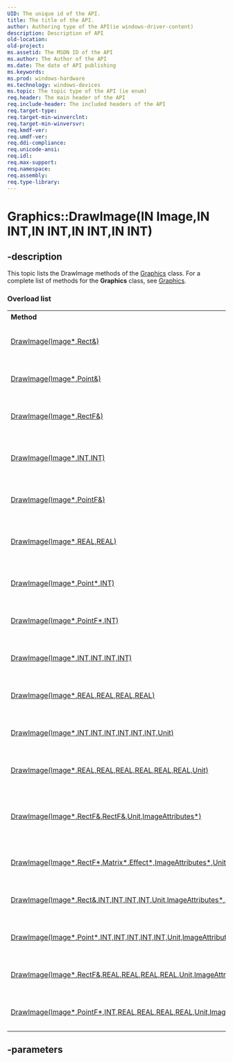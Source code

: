 ```yaml
---
UID: The unique id of the API.
title: The title of the API.
author: Authoring type of the API(ie windows-driver-content)
description: Description of API
old-location: 
old-project: 
ms.assetid: The MSDN ID of the API
ms.author: The Author of the API
ms.date: The date of API publishing
ms.keywords: 
ms.prod: windows-hardware
ms.technology: windows-devices
ms.topic: The topic type of the API (ie enum)
req.header: The main header of the API
req.include-header: The included headers of the API
req.target-type: 
req.target-min-winverclnt: 
req.target-min-winversvr: 
req.kmdf-ver: 
req.umdf-ver: 
req.ddi-compliance: 
req.unicode-ansi: 
req.idl: 
req.max-support: 
req.namespace: 
req.assembly: 
req.type-library: 
---
```


# Graphics::DrawImage(IN Image,IN INT,IN INT,IN INT,IN INT)


## -description


<span>This topic lists the 
DrawImage methods of the 
<a href="https://msdn.microsoft.com/library/windows/hardware/mt131452">Graphics</a> class. For a complete list of methods for the 
<b>Graphics</b> class, see 
<a href="https://msdn.microsoft.com/library/windows/hardware/mt131452">Graphics</a>.


</span><h3>Overload list</h3><table>
<tr>
<th align="left" width="37%">Method</th>
<th align="left" width="63%">Description</th>
</tr>
<tr>
<td align="left" width="37%">
<a href="https://msdn.microsoft.com/b1fb9602-97bb-4d62-aa09-8197006951a6">DrawImage(Image*,Rect&)</a>
</td>
<td align="left" width="63%">
The <a href="https://msdn.microsoft.com/b1fb9602-97bb-4d62-aa09-8197006951a6">Graphics::DrawImage</a> method draws an image.

</td>
</tr>
<tr>
<td align="left" width="37%">
<a href="https://msdn.microsoft.com/d0aeb7d4-ea45-4b00-b044-a9d7e00294c2">DrawImage(Image*,Point&)</a>
</td>
<td align="left" width="63%">
The <a href="https://msdn.microsoft.com/d0aeb7d4-ea45-4b00-b044-a9d7e00294c2">Graphics::DrawImage</a> method draws an image.

</td>
</tr>
<tr>
<td align="left" width="37%">
<a href="https://msdn.microsoft.com/da60e3d9-53e2-494b-a48c-7dd5d65a2c0c">DrawImage(Image*,RectF&)</a>
</td>
<td align="left" width="63%">
The <a href="https://msdn.microsoft.com/da60e3d9-53e2-494b-a48c-7dd5d65a2c0c">Graphics::DrawImage</a> method draws an image.

</td>
</tr>
<tr>
<td align="left" width="37%">
<a href="https://msdn.microsoft.com/7864f9f6-40c0-428c-8867-2a37abed0505">DrawImage(Image*,INT,INT)</a>
</td>
<td align="left" width="63%">
The <a href="https://msdn.microsoft.com/7864f9f6-40c0-428c-8867-2a37abed0505">Graphics::DrawImage</a> method draws an image at a specified location.

</td>
</tr>
<tr>
<td align="left" width="37%">
<a href="https://msdn.microsoft.com/933bdaec-75a8-4437-b42a-0799c2925d66">DrawImage(Image*,PointF&)</a>
</td>
<td align="left" width="63%">
The <a href="https://msdn.microsoft.com/933bdaec-75a8-4437-b42a-0799c2925d66">Graphics::DrawImage</a> method draws an image.

</td>
</tr>
<tr>
<td align="left" width="37%">
<a href="https://msdn.microsoft.com/e92c49b4-e1c9-4c80-b236-cd126b1a5726">DrawImage(Image*,REAL,REAL)</a>
</td>
<td align="left" width="63%">
The <a href="https://msdn.microsoft.com/e92c49b4-e1c9-4c80-b236-cd126b1a5726">Graphics::DrawImage</a> method draws an image at a specified location.

</td>
</tr>
<tr>
<td align="left" width="37%">
<a href="https://msdn.microsoft.com/8eaa8e63-a46c-4453-88a6-838785a55b9f">DrawImage(Image*,Point*,INT)</a>
</td>
<td align="left" width="63%">
The <a href="https://msdn.microsoft.com/8eaa8e63-a46c-4453-88a6-838785a55b9f">Graphics::DrawImage</a> method draws an image.

</td>
</tr>
<tr>
<td align="left" width="37%">
<a href="https://msdn.microsoft.com/ec2eb9c8-e5f1-4f0d-968f-e4ac16d670d6">DrawImage(Image*,PointF*,INT)</a>
</td>
<td align="left" width="63%">
The <a href="https://msdn.microsoft.com/ec2eb9c8-e5f1-4f0d-968f-e4ac16d670d6">Graphics::DrawImage</a> method draws an image.

</td>
</tr>
<tr>
<td align="left" width="37%">
<a href="https://msdn.microsoft.com/820249ba-0044-4ae4-9edc-744284516fd2">DrawImage(Image*,INT,INT,INT,INT)</a>
</td>
<td align="left" width="63%">
The <a href="https://msdn.microsoft.com/820249ba-0044-4ae4-9edc-744284516fd2">Graphics::DrawImage</a> method draws an image.

</td>
</tr>
<tr>
<td align="left" width="37%">
<a href="https://msdn.microsoft.com/10228fb3-e279-4e81-ad19-2f7b1b7d36b9">DrawImage(Image*,REAL,REAL,REAL,REAL)</a>
</td>
<td align="left" width="63%">
The <a href="https://msdn.microsoft.com/10228fb3-e279-4e81-ad19-2f7b1b7d36b9">Graphics::DrawImage</a> method draws an image.

</td>
</tr>
<tr>
<td align="left" width="37%">
<a href="https://msdn.microsoft.com/ecaff258-6239-4e36-abbb-935408c6e0f2">DrawImage(Image*,INT,INT,INT,INT,INT,INT,Unit)</a>
</td>
<td align="left" width="63%">
The <a href="https://msdn.microsoft.com/ecaff258-6239-4e36-abbb-935408c6e0f2">Graphics::DrawImage</a> method draws an image.

</td>
</tr>
<tr>
<td align="left" width="37%">
<a href="https://msdn.microsoft.com/fff4142b-6922-4870-a752-e26bec4e6e62">DrawImage(Image*,REAL,REAL,REAL,REAL,REAL,REAL,Unit)</a>
</td>
<td align="left" width="63%">
The <a href="https://msdn.microsoft.com/fff4142b-6922-4870-a752-e26bec4e6e62">Graphics::DrawImage</a> method draws an image.

</td>
</tr>
<tr>
<td align="left" width="37%">
<a href="https://msdn.microsoft.com/3f82e0bc-75ff-453f-92d6-2a76356c245f">DrawImage(Image*,RectF&,RectF&,Unit,ImageAttributes*)</a>
</td>
<td align="left" width="63%">
The <a href="https://msdn.microsoft.com/3f82e0bc-75ff-453f-92d6-2a76356c245f">Graphics::DrawImage</a> method draws a specified portion of an image at a specified location.

</td>
</tr>
<tr>
<td align="left" width="37%">
<a href="https://msdn.microsoft.com/cb85a7ac-5af0-45c7-8035-d7bc2827af6a">DrawImage(Image*,RectF*,Matrix*,Effect*,ImageAttributes*,Unit*)</a>
</td>
<td align="left" width="63%">
The  method draws a portion of an image after applying a specified effect.

</td>
</tr>
<tr>
<td align="left" width="37%">
<a href="https://msdn.microsoft.com/d604d511-c8d7-4e3b-8d54-be06823dbd1f">DrawImage(Image*,Rect&,INT,INT,INT,INT,Unit,ImageAttributes*,DrawImageAbort,VOID*)</a>
</td>
<td align="left" width="63%">
The <a href="https://msdn.microsoft.com/d604d511-c8d7-4e3b-8d54-be06823dbd1f">Graphics::DrawImage</a> method draws an image.

</td>
</tr>
<tr>
<td align="left" width="37%">
<a href="https://msdn.microsoft.com/19e82e86-0f5f-4d34-86dc-e5ac74ab7fb8">DrawImage(Image*,Point*,INT,INT,INT,INT,INT,Unit,ImageAttributes*,DrawImageAbort,VOID*)</a>
</td>
<td align="left" width="63%">
The <a href="https://msdn.microsoft.com/19e82e86-0f5f-4d34-86dc-e5ac74ab7fb8">Graphics::DrawImage</a> method draws an image.

</td>
</tr>
<tr>
<td align="left" width="37%">
<a href="https://msdn.microsoft.com/b12bf8de-74fb-44fa-8efd-b1c747403cb2">DrawImage(Image*,RectF&,REAL,REAL,REAL,REAL,Unit,ImageAttributes*,DrawImageAbort,VOID*)</a>
</td>
<td align="left" width="63%">
The <a href="https://msdn.microsoft.com/b12bf8de-74fb-44fa-8efd-b1c747403cb2">Graphics::DrawImage</a> method draws an image.

</td>
</tr>
<tr>
<td align="left" width="37%">
<a href="https://msdn.microsoft.com/15048dea-2069-4285-938c-5f2340c8ed71">DrawImage(Image*,PointF*,INT,REAL,REAL,REAL,REAL,Unit,ImageAttributes*,DrawImageAbort,VOID*)</a>
</td>
<td align="left" width="63%">
The <a href="https://msdn.microsoft.com/15048dea-2069-4285-938c-5f2340c8ed71">Graphics::DrawImage</a> method draws an image.

</td>
</tr>
</table>

## -parameters

